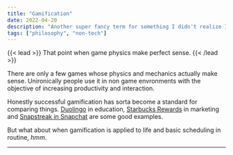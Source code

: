 ```yaml
---
title: "Gamification"
date: 2022-04-20
description: "Another super fancy term for something I didn't realize I knew until I read about it"
tags: ["philosophy", "non-tech"]
---
```


{{< lead >}}
That point when game physics make perfect sense.
{{< /lead >}}

There are only a few games whose physics and mechanics actually make sense. Unironically people use it in non game envronments with the objective of increasing productivity and interaction.

Honestly successful gamification has sorta become a standard for comparing things. [Duolingo](https://www.duolingo.com/) in education, [Starbucks Rewards](https://www.starbucks.com/rewards) in marketing and [Snapstreak in Snapchat](https://support.snapchat.com/en-GB/a/snapstreaks) are some good examples.

But what about when gamification is applied to life and basic scheduling in routine, *hmm*.

---
